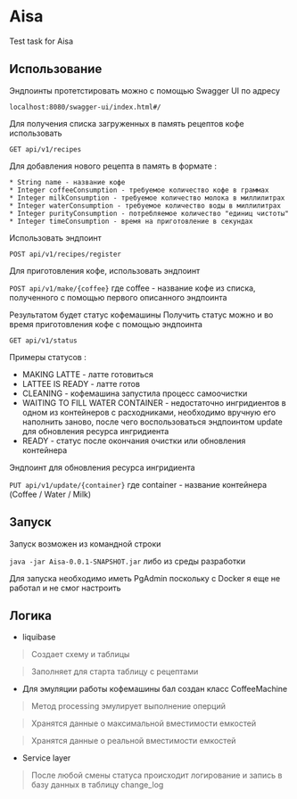 # Aisa

Test task for Aisa

## Использование

Эндпоинты протетстировать можно с помощью Swagger UI по адресу 

`localhost:8080/swagger-ui/index.html#/`
  
Для получения списка загруженных в память рецептов кофе использовать
  
`GET api/v1/recipes`

Для добавления нового рецепта в память в формате : 

```
* String name - название кофе
* Integer coffeeConsumption - требуемое количество кофе в граммах
* Integer milkConsumption - требуемое количество молока в миллилитрах
* Integer waterConsumption - требуемое количество воды в миллилитрах
* Integer purityConsumption - потребляемое количество "единиц чистоты"
* Integer timeConsumption - время на приготовление в секундах
```

Использовать эндпоинт

`POST api/v1/recipes/register`

Для приготовления кофе, использовать эндпоинт

`POST api/v1/make/{coffee}`
где coffee - название кофе из списка, полученного с помощью первого описанного эндпоинта

Результатом будет статус кофемашины
Получить статус можно и во время приготовления кофе с помощью эндпоинта 

`GET api/v1/status`

Примеры статусов :
* MAKING LATTE - латте готовиться
* LATTEE IS READY - латте готов
* CLEANING - кофемашина запустила процесс самоочистки
* WAITING TO FILL WATER CONTAINER - недостаточно ингридиентов в одном из контейнеров с расходниками, необходимо вручную его наполнить заново, после чего воспользоваться эндпоинтом update для обновления ресурса ингридиента
* READY - статус после окончания очистки или обновления контейнера

Эндпоинт для обновления ресурса ингридиента 

`PUT api/v1/update/{container}`
где container - название контейнера (Coffee / Water / Milk)

## Запуск

Запуск возможен из командной строки 

`java -jar Aisa-0.0.1-SNAPSHOT.jar`
 либо из среды разработки

Для запуска необходимо иметь PgAdmin поскольку с Docker я еще не работал и не смог настроить

## Логика

* liquibase 
> Создает схему и таблицы

> Заполняет для старта таблицу с рецептами

* Для эмуляции работы кофемашины бал создан класс CoffeeMachine
> Метод processing эмулирует выполнение оперций

> Хранятся данные о максимальной вместимости емкостей

> Хранятся данные о реальной вместимости емкостей

* Service layer
> После любой смены статуса происходит логирование и запись в базу данных в таблицу change_log
